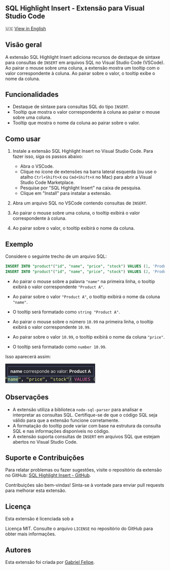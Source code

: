 
## SQL Highlight Insert - Extensão para Visual Studio Code

🇺🇸 [View in English](./README.md)

## Visão geral

A extensão SQL Highlight Insert adiciona recursos de destaque de sintaxe para consultas de `INSERT` em arquivos SQL no Visual Studio Code (VSCode). Ao pairar o mouse sobre uma coluna, a extensão mostra um tooltip com o valor correspondente à coluna. Ao pairar sobre o valor, o tooltip exibe o nome da coluna.

## Funcionalidades

- Destaque de sintaxe para consultas SQL do tipo `INSERT`.
- Tooltip que mostra o valor correspondente à coluna ao pairar o mouse sobre uma coluna.
- Tooltip que mostra o nome da coluna ao pairar sobre o valor.

## Como usar

1. Instale a extensão SQL Highlight Insert no Visual Studio Code. Para fazer isso, siga os passos abaixo:
   - Abra o VSCode.
   - Clique no ícone de extensões na barra lateral esquerda (ou use o atalho `Ctrl+Shift+X` ou `Cmd+Shift+X` no Mac) para abrir a Visual Studio Code Marketplace.
   - Pesquise por "SQL Highlight Insert" na caixa de pesquisa.
   - Clique em "Install" para instalar a extensão.

2. Abra um arquivo SQL no VSCode contendo consultas de `INSERT`.

3. Ao pairar o mouse sobre uma coluna, o tooltip exibirá o valor correspondente à coluna.

4. Ao pairar sobre o valor, o tooltip exibirá o nome da coluna.

## Exemplo

Considere o seguinte trecho de um arquivo SQL:

```sql
INSERT INTO "product"("id", "name", "price", "stock") VALUES (1, 'Product A', 10.99, 50);
INSERT INTO "product"("id", "name", "price", "stock") VALUES (2, 'Product B', 5.99, 30);
```

- Ao pairar o mouse sobre a palavra `"name"` na primeira linha, o tooltip exibirá o valor correspondente `"Product A"`.
- Ao pairar sobre o valor `"Product A"`, o tooltip exibirá o nome da coluna `"name"`.
- O tooltip será formatado como `string "Product A"`.

- Ao pairar o mouse sobre o número `10.99` na primeira linha, o tooltip exibirá o valor correspondente `10.99`.
- Ao pairar sobre o valor `10.99`, o tooltip exibirá o nome da coluna `"price"`.
- O tooltip será formatado como `number 10.99`.

Isso aparecerá assim:

![example](images/example.jpg)

## Observações

- A extensão utiliza a biblioteca `node-sql-parser` para analisar e interpretar as consultas SQL. Certifique-se de que o código SQL seja válido para que a extensão funcione corretamente.
- A formatação do tooltip pode variar com base na estrutura da consulta SQL e nas informações disponíveis no código.
- A extensão suporta consultas de `INSERT` em arquivos SQL que estejam abertos no Visual Studio Code.

## Suporte e Contribuições

Para relatar problemas ou fazer sugestões, visite o repositório da extensão no GitHub: [SQL Highlight Insert - GitHub](https://github.com/your-username/sql-highlight-insert).

Contribuições são bem-vindas! Sinta-se à vontade para enviar pull requests para melhorar esta extensão.

## Licença

Esta extensão é licenciada sob a

 Licença MIT. Consulte o arquivo `LICENSE` no repositório do GitHub para obter mais informações.

## Autores

Esta extensão foi criada por [Gabriel Felipe](https://github.com/gabrielfcs).